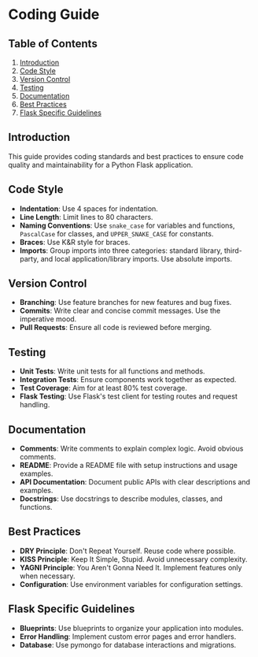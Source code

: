 # Coding Guide

## Table of Contents

1. [Introduction](#introduction)
2. [Code Style](#code-style)
3. [Version Control](#version-control)
4. [Testing](#testing)
5. [Documentation](#documentation)
6. [Best Practices](#best-practices)
7. [Flask Specific Guidelines](#flask-specific-guidelines)

## Introduction

This guide provides coding standards and best practices to ensure code quality and maintainability for a Python Flask application.

## Code Style

-   **Indentation**: Use 4 spaces for indentation.
-   **Line Length**: Limit lines to 80 characters.
-   **Naming Conventions**: Use `snake_case` for variables and functions, `PascalCase` for classes, and `UPPER_SNAKE_CASE` for constants.
-   **Braces**: Use K&R style for braces.
-   **Imports**: Group imports into three categories: standard library, third-party, and local application/library imports. Use absolute imports.

## Version Control

-   **Branching**: Use feature branches for new features and bug fixes.
-   **Commits**: Write clear and concise commit messages. Use the imperative mood.
-   **Pull Requests**: Ensure all code is reviewed before merging.

## Testing

-   **Unit Tests**: Write unit tests for all functions and methods.
-   **Integration Tests**: Ensure components work together as expected.
-   **Test Coverage**: Aim for at least 80% test coverage.
-   **Flask Testing**: Use Flask's test client for testing routes and request handling.

## Documentation

-   **Comments**: Write comments to explain complex logic. Avoid obvious comments.
-   **README**: Provide a README file with setup instructions and usage examples.
-   **API Documentation**: Document public APIs with clear descriptions and examples.
-   **Docstrings**: Use docstrings to describe modules, classes, and functions.

## Best Practices

-   **DRY Principle**: Don't Repeat Yourself. Reuse code where possible.
-   **KISS Principle**: Keep It Simple, Stupid. Avoid unnecessary complexity.
-   **YAGNI Principle**: You Aren't Gonna Need It. Implement features only when necessary.
-   **Configuration**: Use environment variables for configuration settings.

## Flask Specific Guidelines

-   **Blueprints**: Use blueprints to organize your application into modules.
-   **Error Handling**: Implement custom error pages and error handlers.
-   **Database**: Use pymongo for database interactions and migrations.
